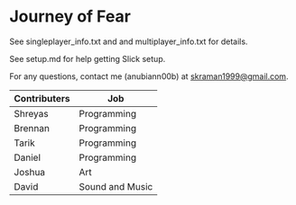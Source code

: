 Journey of Fear
===============

See singleplayer_info.txt and and multiplayer_info.txt for details.

See setup.md for help getting Slick setup.

For any questions, contact me (anubiann00b) at skraman1999@gmail.com.

|    Contributers   |      Job      |
| ------------- | ------------- |
| Shreyas       | Programming   |
| Brennan       | Programming   |
| Tarik         | Programming   |
| Daniel        | Programming   |
| Joshua        | Art   |
| David         | Sound and Music   |
